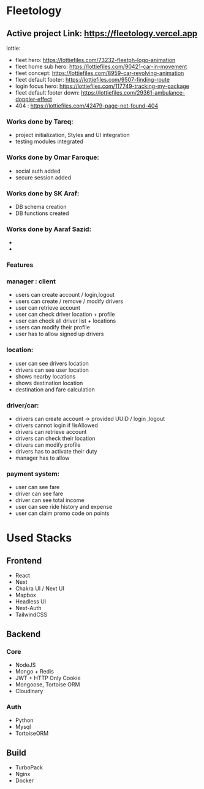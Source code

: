 # Fleetology

## Active project Link: https://fleetology.vercel.app

lottie:

-   fleet hero: https://lottiefiles.com/73232-fleetph-logo-animation
-   fleet home sub hero: https://lottiefiles.com/90421-car-in-movement
-   fleet concept: https://lottiefiles.com/8959-car-revolving-animation
-   fleet default footer: https://lottiefiles.com/9507-finding-route
-   login focus hero: https://lottiefiles.com/117749-tracking-my-package
-   fleet default footer down: https://lottiefiles.com/29361-ambulance-doppler-effect
-   404 : https://lottiefiles.com/42479-page-not-found-404

### Works done by Tareq:

-   project initialization, Styles and UI integration
-   testing modules integrated

### Works done by Omar Faroque:

-   social auth added
-   secure session added

### Works done by SK Araf:

-   DB schema creation
-   DB functions created

### Works done by Aaraf Sazid:

-
-

### Features

### manager : client

-   users can create account / login,logout
-   users can create / remove / modify drivers
-   user can retrieve account
-   user can check driver location + profile
-   user can check all driver list + locations
-   users can modify their profile
-   user has to allow signed up drivers

### location:

-   user can see drivers location
-   drivers can see user location
-   shows nearby locations
-   shows destination location
-   destination and fare calculation

### driver/car:

-   drivers can create account -> provided UUID / login ,logout
-   drivers cannot login if !isAllowed
-   drivers can retrieve account
-   drivers can check their location
-   drivers can modify profile
-   drivers has to activate their duty
-   manager has to allow

### payment system:

-   user can see fare
-   driver can see fare
-   driver can see total income
-   user can see ride history and expense
-   user can claim promo code on points

# Used Stacks

## Frontend

-   React
-   Next
-   Chakra UI / Next UI
-   Mapbox
-   Headless UI
-   Next-Auth
-   TailwindCSS

## Backend

### Core

-   NodeJS
-   Mongo + Redis
-   JWT + HTTP Only Cookie
-   Mongoose, Tortoise ORM
-   Cloudinary

### Auth

-   Python
-   Mysql
-   TortoiseORM

## Build

-   TurboPack
-   Nginx
-   Docker
